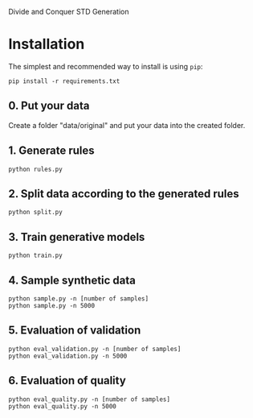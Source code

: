 Divide and Conquer STD Generation

# Installation

The simplest and recommended way to install is using `pip`:

```
pip install -r requirements.txt
```

## 0. Put your data

Create a folder "data/original" and put your data into the created folder.

## 1. Generate rules

```
python rules.py
```

## 2. Split data according to the generated rules

```
python split.py
```

## 3. Train generative models

```
python train.py
```

## 4. Sample synthetic data

```
python sample.py -n [number of samples]
python sample.py -n 5000
```

## 5. Evaluation of validation

```
python eval_validation.py -n [number of samples]
python eval_validation.py -n 5000
```

## 6. Evaluation of quality

```
python eval_quality.py -n [number of samples]
python eval_quality.py -n 5000
```
